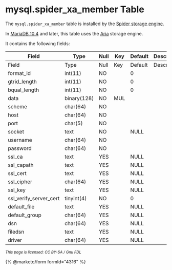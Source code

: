 # mysql.spider\_xa\_member Table

The `mysql.spider_xa_member` table is installed by the [Spider storage engine](../../../../../../server-usage/storage-engines/spider/).

In [MariaDB 10.4](https://github.com/mariadb-corporation/docs-server/blob/test/server/reference/sql-statements/administrative-sql-statements/system-tables/the-mysql-database-tables/spider-mysql-database-tables/broken-reference/README.md) and later, this table uses the [Aria](../../../../../../server-usage/storage-engines/aria/) storage engine.

It contains the following fields:

| Field                     | Type        | Null | Key | Default | Description |
| ------------------------- | ----------- | ---- | --- | ------- | ----------- |
| Field                     | Type        | Null | Key | Default | Description |
| format\_id                | int(11)     | NO   |     | 0       |             |
| gtrid\_length             | int(11)     | NO   |     | 0       |             |
| bqual\_length             | int(11)     | NO   |     | 0       |             |
| data                      | binary(128) | NO   | MUL |         |             |
| scheme                    | char(64)    | NO   |     |         |             |
| host                      | char(64)    | NO   |     |         |             |
| port                      | char(5)     | NO   |     |         |             |
| socket                    | text        | NO   |     | NULL    |             |
| username                  | char(64)    | NO   |     |         |             |
| password                  | char(64)    | NO   |     |         |             |
| ssl\_ca                   | text        | YES  |     | NULL    |             |
| ssl\_capath               | text        | YES  |     | NULL    |             |
| ssl\_cert                 | text        | YES  |     | NULL    |             |
| ssl\_cipher               | char(64)    | YES  |     | NULL    |             |
| ssl\_key                  | text        | YES  |     | NULL    |             |
| ssl\_verify\_server\_cert | tinyint(4)  | NO   |     | 0       |             |
| default\_file             | text        | YES  |     | NULL    |             |
| default\_group            | char(64)    | YES  |     | NULL    |             |
| dsn                       | char(64)    | YES  |     | NULL    |             |
| filedsn                   | text        | YES  |     | NULL    |             |
| driver                    | char(64)    | YES  |     | NULL    |             |

<sub>_This page is licensed: CC BY-SA / Gnu FDL_</sub>

{% @marketo/form formId="4316" %}
